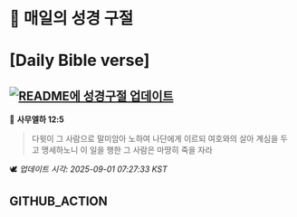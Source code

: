 # 🙏 매일의 성경 구절
# [Daily Bible verse]
## [![README에 성경구절 업데이트](https://github.com/DONGSUKA/first_test/actions/workflows/update-readme-bible.yml/badge.svg)](https://github.com/DONGSUKA/first_test/actions/workflows/update-readme-bible.yml)
<!-- START_BIBLE_VERSE -->
📖 **사무엘하 12:5**
> 다윗이 그 사람으로 말미암아 노하여 나단에게 이르되 여호와의 살아 계심을 두고 맹세하노니 이 일을 행한 그 사람은 마땅히 죽을 자라

🕊️ _업데이트 시각: 2025-09-01 07:27:33 KST_
  <!-- END_BIBLE_VERSE -->
## GITHUB_ACTION
